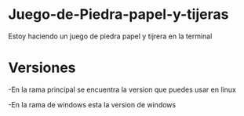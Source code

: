 # Juego-de-Piedra-papel-y-tijeras
Estoy haciendo un juego de piedra papel y tijrera en la terminal

# Versiones
-En la rama principal se encuentra la version que puedes usar en linux

-En la rama de windows esta la version de windows
